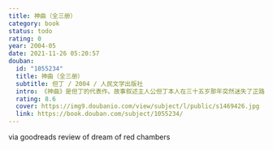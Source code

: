 ```yaml
---
title: 神曲（全三册）
category: book
status: todo
rating: 0
year: 2004-05
date: 2021-11-26 05:20:57
douban:
  id: "1055234"
  title: 神曲（全三册）
  subtitle: 但丁 / 2004 / 人民文学出版社
  intro: 《神曲》是但丁的代表作。故事叙述主人公但丁本人在三十五岁那年突然迷失了正路，彷徨了一夜之后，来到一座曙光笼罩的小山脚下，刚欲登山，却被三只野兽(豹、狮、狼)挡住去路。危急之中，古罗马诗人维吉尔受贝雅特丽齐嘱托，前来搭救他，并引导他去游历了地狱和炼狱，后贝雅特丽齐又亲自引导他游历天国。《地狱篇》、《炼狱篇》和《天国篇》三部曲是但丁游历过程和见闻的记载。《神曲》广泛反映了当时的社会生活现实，给了中古文化以艺术性的总结，并显现出了文艺复兴时代人文主义思想的曙光。
  rating: 8.6
  cover: https://img9.doubanio.com/view/subject/l/public/s1469426.jpg
  link: https://book.douban.com/subject/1055234/
---
```


via goodreads review of dream of red chambers